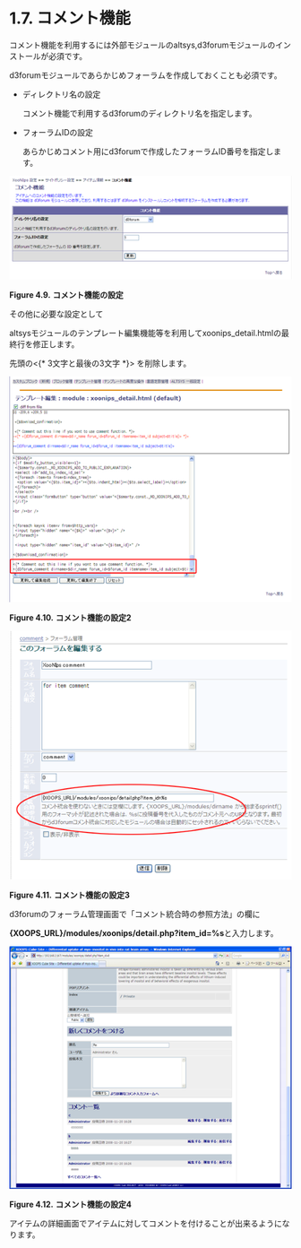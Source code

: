 # 1.7. コメント機能

コメント機能を利用するには外部モジュールのaltsys,d3forumモジュールのインストールが必須です。

d3forumモジュールであらかじめフォーラムを作成しておくことも必須です。

* ディレクトリ名の設定

  コメント機能で利用するd3forumのディレクトリ名を指定します。

* フォーラムIDの設定

  あらかじめコメント用にd3forumで作成したフォーラムID番号を指定します。

![&quot;Item Comment&quot;](../../../.gitbook/assets/xoonips-policy9%20%281%29.png)

**Figure 4.9.**  **コメント機能の設定**

その他に必要な設定として

altsysモジュールのテンプレート編集機能等を利用してxoonips\_detail.htmlの最終行を修正します。

先頭の&lt;{\* 3文字と最後の3文字 \*}&gt; を削除します。

![Item Comment \(Setting 2\)](../../../.gitbook/assets/xoonips-policy10%20%281%29.png)

**Figure 4.10.**  **コメント機能の設定2**

![Item Comment \(Setting - 3\)](../../../.gitbook/assets/xoonips-policy11.png)

**Figure 4.11.**  **コメント機能の設定3**

d3forumのフォーラム管理画面で「コメント統合時の参照方法」の欄に

**{XOOPS\_URL}/modules/xoonips/detail.php?item\_id=%s**と入力します。

![Item Comment \(Setting - 4\)](../../../.gitbook/assets/xoonips-policy12%20%281%29.png)

**Figure 4.12.**  **コメント機能の設定4**

 アイテムの詳細画面でアイテムに対してコメントを付けることが出来るようになります。

